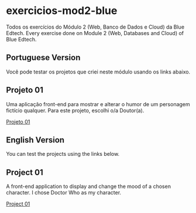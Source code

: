 # exercicios-mod2-blue
Todos os exercícios do Módulo 2 (Web, Banco de Dados e Cloud) da Blue Edtech.
Every exercise done on Module 2 (Web, Databases and Cloud) of Blue Edtech.

## Portuguese Version
Você pode testar os projetos que criei neste módulo usando os links abaixo.

## Projeto 01
Uma aplicação front-end para mostrar e alterar o humor de um personagem 
fictício qualquer. Para este projeto, escolhi o/a Doutor(a).

[Projeto 01](https://projeto01.joaodath.com.br/)

## English Version
You can test the projects using the links below.

## Project 01
A front-end application to display and change the mood of a chosen character.
I chose Doctor Who as my character.

[Project 01](https://projeto01.joaodath.com.br/)